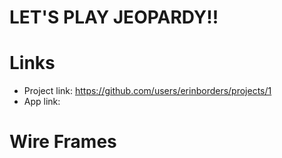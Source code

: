 # LET'S PLAY JEOPARDY!!

# Links
- Project link: https://github.com/users/erinborders/projects/1
- App link:

# Wire Frames
